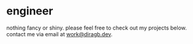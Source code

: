 # engineer

nothing fancy or shiny. please feel free to check out my projects below. contact me via email at work@diragb.dev.
